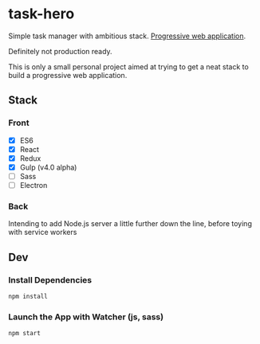 # task-hero

Simple task manager with ambitious stack.
[Progressive web application](https://developers.google.com/web/progressive-web-apps/).

Definitely not production ready.

This is only a small personal project aimed at trying to get a neat stack to
build a progressive web application.

## Stack

### Front

- [x] ES6 
- [x] React 
- [x] Redux 
- [x] Gulp (v4.0 alpha) 
- [ ] Sass
- [ ] Electron

### Back

Intending to add Node.js server a little further down the line, before toying with
service workers

## Dev

### Install Dependencies

```sh
npm install
```

### Launch the App with Watcher (js, sass)

```sh
npm start
```

